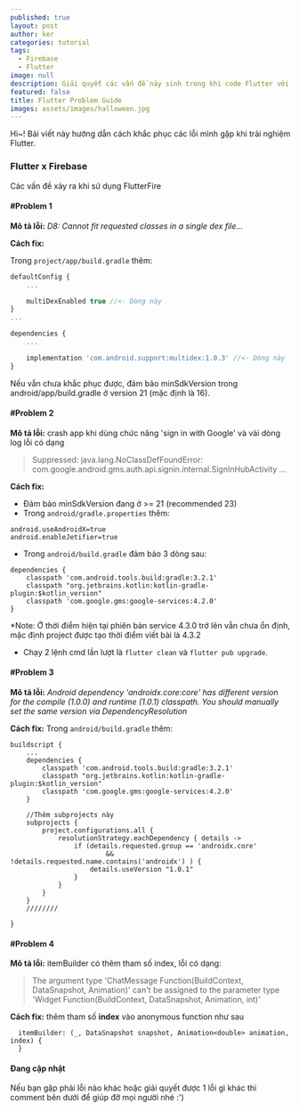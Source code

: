 ```yaml
---
published: true
layout: post
author: ker
categories: tutorial
tags:
  - Firebase
  - Flutter
image: null
description: Giải quyết các vấn đề nảy sinh trong khi code Flutter với Firebase
featured: false
title: Flutter Problem Guide
images: assets/images/halloween.jpg
---
```

Hi~! Bài viết này hướng dẫn cách khắc phục các lỗi mình gặp khi trải nghiệm Flutter.
### Flutter x Firebase
Các vấn đề xảy ra khi sử dụng FlutterFire
#### #Problem 1
**Mô tả lỗi:** _D8: Cannot fit requested classes in a single dex file..._

**Cách fix:**

Trong `project/app/build.gradle` thêm:
```javascript
defaultConfig {
    ...

    multiDexEnabled true //<- Dòng này
}
...

dependencies {
    ...

    implementation 'com.android.support:multidex:1.0.3' //<- Dòng này
}
```

Nếu vẫn chưa khắc phục được, đảm bảo minSdkVersion trong android/app/build.gradle ở version 21 (mặc định là 16).

#### #Problem 2
**Mô tả lỗi:** crash app khi dùng chức năng 'sign in with Google' và vài dòng log lỗi có dạng
 > Suppressed: java.lang.NoClassDefFoundError: com.google.android.gms.auth.api.signin.internal.SignInHubActivity
 ...
 
**Cách fix:**
- Đảm bảo minSdkVersion đang ở >= 21 (recommended 23)
- Trong `android/gradle.properties` thêm:
```
android.useAndroidX=true
android.enableJetifier=true
```
- Trong `android/build.gradle` đảm bảo 3 dòng sau:
```
dependencies {
    classpath 'com.android.tools.build:gradle:3.2.1'
    classpath "org.jetbrains.kotlin:kotlin-gradle-plugin:$kotlin_version"
    classpath 'com.google.gms:google-services:4.2.0'
}
```
*Note: Ở thời điểm hiện tại phiên bản service 4.3.0 trở lên vẫn chưa ổn định, mặc định project được tạo thời điểm viết bài là 4.3.2

- Chạy 2 lệnh cmd lần lượt là `flutter clean` và `flutter pub upgrade`.

#### #Problem 3
**Mô tả lỗi:** _Android dependency 'androidx.core:core' has different version for the compile (1.0.0) and runtime (1.0.1) classpath. You should manually set the same version via DependencyResolution_

**Cách fix:**
Trong `android/build.gradle` thêm:
```
buildscript {
	...
    dependencies {
        classpath 'com.android.tools.build:gradle:3.2.1'
        classpath "org.jetbrains.kotlin:kotlin-gradle-plugin:$kotlin_version"
        classpath 'com.google.gms:google-services:4.2.0'
    }
	
    //Thêm subprojects này
    subprojects {
        project.configurations.all {
            resolutionStrategy.eachDependency { details ->
                if (details.requested.group == 'androidx.core'
                        && !details.requested.name.contains('androidx') ) {
                    details.useVersion "1.0.1"
                }
            }
        }
    }
    ////////

}
```

#### #Problem 4
**Mô tả lỗi:** itemBuilder có thêm tham số index, lỗi có dạng:
> The argument type 'ChatMessage Function(BuildContext, DataSnapshot, Animation<double>)' can't be assigned to the parameter type 'Widget Function(BuildContext, DataSnapshot, Animation<double>, int)'
  
**Cách fix:** thêm tham số **index** vào anonymous function như sau
```
  itemBuilder: (_, DataSnapshot snapshot, Animation<double> animation, index) {
  }
```

#### Đang cập nhật
Nếu bạn gặp phải lỗi nào khác hoặc giải quyết được 1 lỗi gì khác thì comment bên dưới để giúp đỡ mọi người nhé :')
